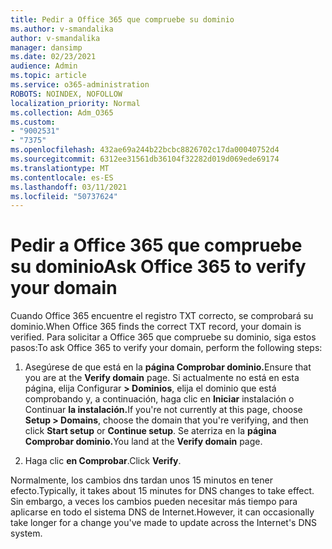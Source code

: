 ```yaml
---
title: Pedir a Office 365 que compruebe su dominio
ms.author: v-smandalika
author: v-smandalika
manager: dansimp
ms.date: 02/23/2021
audience: Admin
ms.topic: article
ms.service: o365-administration
ROBOTS: NOINDEX, NOFOLLOW
localization_priority: Normal
ms.collection: Adm_O365
ms.custom:
- "9002531"
- "7375"
ms.openlocfilehash: 432ae69a244b22bcbc8826702c17da00040752d4
ms.sourcegitcommit: 6312ee31561db36104f32282d019d069ede69174
ms.translationtype: MT
ms.contentlocale: es-ES
ms.lasthandoff: 03/11/2021
ms.locfileid: "50737624"
---
```

# <a name="ask-office-365-to-verify-your-domain"></a><span data-ttu-id="f9f33-102">Pedir a Office 365 que compruebe su dominio</span><span class="sxs-lookup"><span data-stu-id="f9f33-102">Ask Office 365 to verify your domain</span></span>

<span data-ttu-id="f9f33-103">Cuando Office 365 encuentre el registro TXT correcto, se comprobará su dominio.</span><span class="sxs-lookup"><span data-stu-id="f9f33-103">When Office 365 finds the correct TXT record, your domain is verified.</span></span> <span data-ttu-id="f9f33-104">Para solicitar a Office 365 que compruebe su dominio, siga estos pasos:</span><span class="sxs-lookup"><span data-stu-id="f9f33-104">To ask Office 365 to verify your domain, perform the following steps:</span></span>

1. <span data-ttu-id="f9f33-105">Asegúrese de que está en la **página Comprobar dominio.**</span><span class="sxs-lookup"><span data-stu-id="f9f33-105">Ensure that you are at the **Verify domain** page.</span></span> <span data-ttu-id="f9f33-106">Si actualmente no está en esta página, elija Configurar **> Dominios**, elija el dominio que está comprobando y, a continuación, haga clic en **Iniciar** instalación o Continuar **la instalación.**</span><span class="sxs-lookup"><span data-stu-id="f9f33-106">If you're not currently at this page, choose **Setup > Domains**, choose the domain that you're verifying, and then click **Start setup** or **Continue setup**.</span></span> <span data-ttu-id="f9f33-107">Se aterriza en la **página Comprobar dominio.**</span><span class="sxs-lookup"><span data-stu-id="f9f33-107">You land at the **Verify domain** page.</span></span>

2. <span data-ttu-id="f9f33-108">Haga clic **en Comprobar**.</span><span class="sxs-lookup"><span data-stu-id="f9f33-108">Click **Verify**.</span></span>

<span data-ttu-id="f9f33-109">Normalmente, los cambios dns tardan unos 15 minutos en tener efecto.</span><span class="sxs-lookup"><span data-stu-id="f9f33-109">Typically, it takes about 15 minutes for DNS changes to take effect.</span></span> <span data-ttu-id="f9f33-110">Sin embargo, a veces los cambios pueden necesitar más tiempo para aplicarse en todo el sistema DNS de Internet.</span><span class="sxs-lookup"><span data-stu-id="f9f33-110">However, it can occasionally take longer for a change you've made to update across the Internet's DNS system.</span></span>

